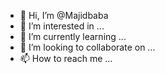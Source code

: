 - 👋 Hi, I’m @Majidbaba
- 👀 I’m interested in ...
- 🌱 I’m currently learning ...
- 💞️ I’m looking to collaborate on ...
- 📫 How to reach me ...

<!---
Majidbaba/Majidbaba is a ✨ special ✨ repository because its `README.md` (this file) appears on your GitHub profile.
You can click the Preview link to take a look at your changes.
--->

